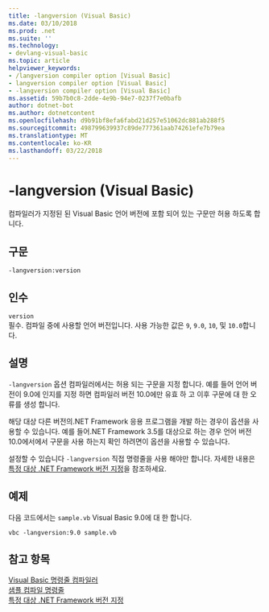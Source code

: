 ```yaml
---
title: -langversion (Visual Basic)
ms.date: 03/10/2018
ms.prod: .net
ms.suite: ''
ms.technology:
- devlang-visual-basic
ms.topic: article
helpviewer_keywords:
- /langversion compiler option [Visual Basic]
- langversion compiler option [Visual Basic]
- -langversion compiler option [Visual Basic]
ms.assetid: 59b7b0c8-2dde-4e9b-94e7-0237f7e0bafb
author: dotnet-bot
ms.author: dotnetcontent
ms.openlocfilehash: d9b91bf8efa6fabd21d257e51062dc881ab288f5
ms.sourcegitcommit: 498799639937c89de777361aab74261efe7b79ea
ms.translationtype: MT
ms.contentlocale: ko-KR
ms.lasthandoff: 03/22/2018
---
```

# <a name="-langversion-visual-basic"></a>-langversion (Visual Basic)
컴파일러가 지정된 된 Visual Basic 언어 버전에 포함 되어 있는 구문만 허용 하도록 합니다.  
  
## <a name="syntax"></a>구문  
  
```  
-langversion:version  
```  
  
## <a name="arguments"></a>인수  
 `version`  
 필수. 컴파일 중에 사용할 언어 버전입니다. 사용 가능한 값은 `9`, `9.0`, `10`, 및 `10.0`합니다.  
  
## <a name="remarks"></a>설명  
 `-langversion` 옵션 컴파일러에서는 허용 되는 구문을 지정 합니다. 예를 들어 언어 버전이 9.0에 인지를 지정 하면 컴파일러 버전 10.0에만 유효 하 고 이후 구문에 대 한 오류를 생성 합니다.  
  
 해당 대상 다른 버전의.NET Framework 응용 프로그램을 개발 하는 경우이 옵션을 사용할 수 있습니다. 예를 들어.NET Framework 3.5를 대상으로 하는 경우 언어 버전 10.0에서에서 구문을 사용 하는지 확인 하려면이 옵션을 사용할 수 있습니다.  
  
 설정할 수 있습니다 `-langversion` 직접 명령줄을 사용 해야만 합니다. 자세한 내용은 [특정 대상 .NET Framework 버전 지정](/visualstudio/ide/targeting-a-specific-dotnet-framework-version)을 참조하세요.  
  
## <a name="example"></a>예제  
 다음 코드에서는 `sample.vb` Visual Basic 9.0에 대 한 합니다.  
  
```console  
vbc -langversion:9.0 sample.vb  
```  
  
## <a name="see-also"></a>참고 항목  
 [Visual Basic 명령줄 컴파일러](../../../visual-basic/reference/command-line-compiler/index.md)  
 [샘플 컴파일 명령줄](../../../visual-basic/reference/command-line-compiler/sample-compilation-command-lines.md)  
 [특정 대상 .NET Framework 버전 지정](/visualstudio/ide/targeting-a-specific-dotnet-framework-version)
